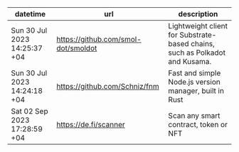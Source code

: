 | datetime                     | url                                 | description                                                                 |
| ---------------------------- | ----------------------------------- | --------------------------------------------------------------------------- |
| Sun 30 Jul 2023 14:25:37 +04 | https://github.com/smol-dot/smoldot | Lightweight client for Substrate-based chains, such as Polkadot and Kusama. |
| Sun 30 Jul 2023 14:24:18 +04 | https://github.com/Schniz/fnm       | Fast and simple Node.js version manager, built in Rust                      |
| Sat 02 Sep 2023 17:28:59 +04 | https://de.fi/scanner               | Scan any smart contract, token or NFT                                       |

